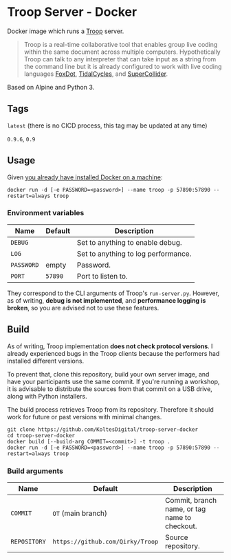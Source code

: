 # Troop Server - Docker

Docker image which runs a [Troop](https://github.com/Qirky/Troop) server.

> Troop is a real-time collaborative tool that enables group live coding within the same document across multiple computers. Hypothetically Troop can talk to any interpreter that can take input as a string from the command line but it is already configured to work with live coding languages [FoxDot](https://github.com/Qirky/FoxDot), [TidalCycles](https://tidalcycles.org/), and [SuperCollider](http://supercollider.github.io/).

Based on Alpine and Python 3.

## Tags

`latest` (there is no CICD process, this tag may be updated at any time)

`0.9.6`, `0.9`

## Usage

Given [you already have installed Docker on a machine](https://docs.docker.com/install/):

    docker run -d [-e PASSWORD=<password>] --name troop -p 57890:57890 --restart=always troop

### Environment variables

| Name       | Default | Description                         |
| ---------- | ------- | ----------------------------------- |
| `DEBUG`    |         | Set to anything to enable debug.    |
| `LOG`      |         | Set to anything to log performance. |
| `PASSWORD` | empty   | Password.                           |
| `PORT`     | `57890` | Port to listen to.                  |

They correspond to the CLI arguments of Troop's `run-server.py`. However, as of writing, **debug is not implemented**, and **performance logging is broken**, so you are advised not to use these features.

## Build

As of writing, Troop implementation **does not check protocol versions**. I already experienced bugs in the Troop clients because the performers had installed different versions.

To prevent that, clone this repository, build your own server image, and have your participants use the same commit. If you're running a workshop, it is advisable to distribute the sources from that commit on a USB drive, along with Python installers.

The build process retrieves Troop from its repository. Therefore it should work for future or past versions with minimal changes.

    git clone https://github.com/KoltesDigital/troop-server-docker
    cd troop-server-docker
    docker build [--build-arg COMMIT=<commit>] -t troop .
    docker run -d [-e PASSWORD=<password>] --name troop -p 57890:57890 --restart=always troop

### Build arguments

| Name         | Default                          | Description                                   |
| ------------ | -------------------------------- | --------------------------------------------- |
| `COMMIT`     | `OT` (main branch)               | Commit, branch name, or tag name to checkout. |
| `REPOSITORY` | `https://github.com/Qirky/Troop` | Source repository.                            |
